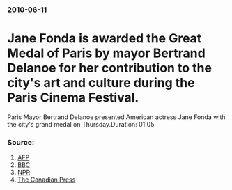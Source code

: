 ### [2010-06-11](/news/2010/06/11/index.md)

# Jane Fonda is awarded the Great Medal of Paris by mayor Bertrand Delanoe for her contribution to the city's art and culture during the Paris Cinema Festival. 

Paris Mayor Bertrand Delanoe presented American actress Jane Fonda with the city&#39;s grand medal on Thursday.Duration: 01:05


### Source:

1. [AFP](http://www.youtube.com/watch?v=RIugahGbkg4)
2. [BBC](http://news.bbc.co.uk/2/hi/entertainment_and_arts/10292223.stm)
3. [NPR](http://www.npr.org/templates/story/story.php?storyId=127741925)
4. [The Canadian Press](http://www.google.com/hostednews/canadianpress/article/ALeqM5jJrZ3SWHAkXD-omcdrGXQqBORXOA)
